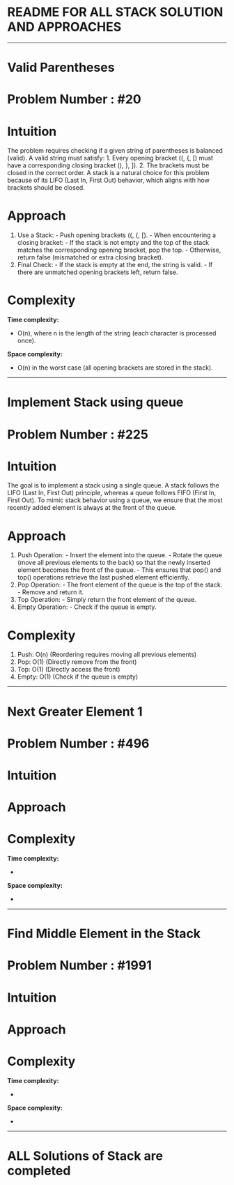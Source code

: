 # README FOR ALL STACK SOLUTION AND APPROACHES 
---

# Valid Parentheses
# Problem Number : #20
# Intuition
<!-- Describe your first thoughts on how to solve this problem. -->
The problem requires checking if a given string of parentheses is balanced (valid). A valid string must satisfy:
          1. Every opening bracket ((, {, [) must have a corresponding closing bracket (), }, ]).
          2. The brackets must be closed in the correct order.
A stack is a natural choice for this problem because of its LIFO (Last In, First Out) behavior, which aligns with how brackets should be closed.

# Approach
<!-- Describe your approach to solving the problem. -->
1. Use a Stack:
        - Push opening brackets ((, {, [).
        - When encountering a closing bracket:
                - If the stack is not empty and the top of the stack matches the corresponding opening bracket, pop the top.
                - Otherwise, return false (mismatched or extra closing bracket).
2. Final Check:
        - If the stack is empty at the end, the string is valid.
        - If there are unmatched opening brackets left, return false.

# Complexity
**Time complexity:**
<!-- Add your time complexity here, e.g. $$O(n)$$ -->
- O(n), where n is the length of the string (each character is processed once).

**Space complexity:**
<!-- Add your space complexity here, e.g. $$O(n)$$ -->
- O(n) in the worst case (all opening brackets are stored in the stack).

---
# Implement Stack using queue
# Problem Number : #225

# Intuition
<!-- Describe your first thoughts on how to solve this problem. -->
The goal is to implement a stack using a single queue. A stack follows the LIFO (Last In, First Out) principle, whereas a queue follows FIFO (First In, First Out). 
To mimic stack behavior using a queue, we ensure that the most recently added element is always at the front of the queue.

# Approach
<!-- Describe your approach to solving the problem. -->
1. Push Operation:
        - Insert the element into the queue.
        - Rotate the queue (move all previous elements to the back) so that the newly inserted element becomes the front of the queue.
        - This ensures that pop() and top() operations retrieve the last pushed element efficiently.
2. Pop Operation:
        - The front element of the queue is the top of the stack.
        - Remove and return it.
3. Top Operation:
        - Simply return the front element of the queue.
4. Empty Operation:
        - Check if the queue is empty.

# Complexity
1. Push: O(n) (Reordering requires moving all previous elements)
2. Pop: O(1) (Directly remove from the front)
3. Top: O(1) (Directly access the front)
4. Empty: O(1) (Check if the queue is empty)

---

# Next Greater Element 1
# Problem Number : #496

# Intuition
<!-- Describe your first thoughts on how to solve this problem. -->


# Approach
<!-- Describe your approach to solving the problem. -->

   
# Complexity
**Time complexity:**
<!-- Add your time complexity here, e.g. $$O(n)$$ -->
- 

**Space complexity:**
<!-- Add your space complexity here, e.g. $$O(n)$$ -->
- 

---

# Find Middle Element in the Stack
# Problem Number : #1991

# Intuition
<!-- Describe your first thoughts on how to solve this problem. -->



# Approach
<!-- Describe your approach to solving the problem. -->

   
# Complexity
**Time complexity:**
<!-- Add your time complexity here, e.g. $$O(n)$$ -->
-

**Space complexity:**
<!-- Add your space complexity here, e.g. $$O(n)$$ -->
- 
---
# ALL Solutions of Stack are completed 









